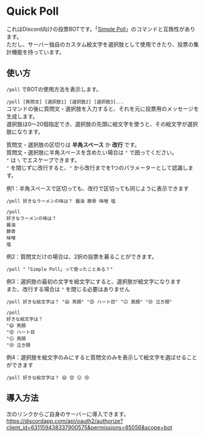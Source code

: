 # Quick Poll
これはDiscord向けの投票BOTです。「[Simple Poll](https://top.gg/bot/simplepoll)」のコマンドと互換性があります。  
ただし、サーバー独自のカスタム絵文字を選択肢として使用できたり、投票の集計機能を持っています。  

## 使い方
`/poll` でBOTの使用方法を表示します。  
  
`/poll [質問文] [選択肢1] [選択肢2] [選択肢3]...`  
コマンドの後に質問文・選択肢を入力すると、それを元に投票用のメッセージを生成します。  
選択肢は0～20個指定でき、選択肢の先頭に絵文字を使うと、その絵文字が選択肢になります。  
  
質問文・選択肢の区切りは **半角スペース** か **改行** です。  
質問文・選択肢に半角スペースを含めたい場合は `"` で囲ってください。  
`"` は `\` でエスケープできます。  
`"` を閉じずに改行すると、`"` から改行までを1つのパラメーターとして認識します。  
  
例1：半角スペースで区切っても、改行で区切っても同じように表示できます  
```
/poll 好きなラーメンの味は？ 醤油 豚骨 味噌 塩

/poll
好きなラーメンの味は？
醤油
豚骨
味噌
塩
```
  
例2：質問文だけの場合は、2択の投票を募ることができます。  
```
/poll "「Simple Poll」って使ったことある？"
```
  
例3：選択肢の最初の文字を絵文字にすると、選択肢が絵文字になります  
     また、改行する場合は `"` を閉じる必要はありません  
```
/poll 好きな絵文字は？ "😄 笑顔" "😍 ハート目" "😐 真顔" "😢 泣き顔"

/poll
好きな絵文字は？
"😄 笑顔
"😍 ハート目
"😐 真顔
"😢 泣き顔
```
  
例4：選択肢を絵文字のみにすると質問文のみを表示して絵文字を選ばせることができます  
```
/poll 好きな絵文字は？ 😄 😍 😐 😢
```

## 導入方法
次のリンクからご自身のサーバーに導入できます。  
https://discordapp.com/api/oauth2/authorize?client_id=631159438337900575&permissions=85056&scope=bot  

